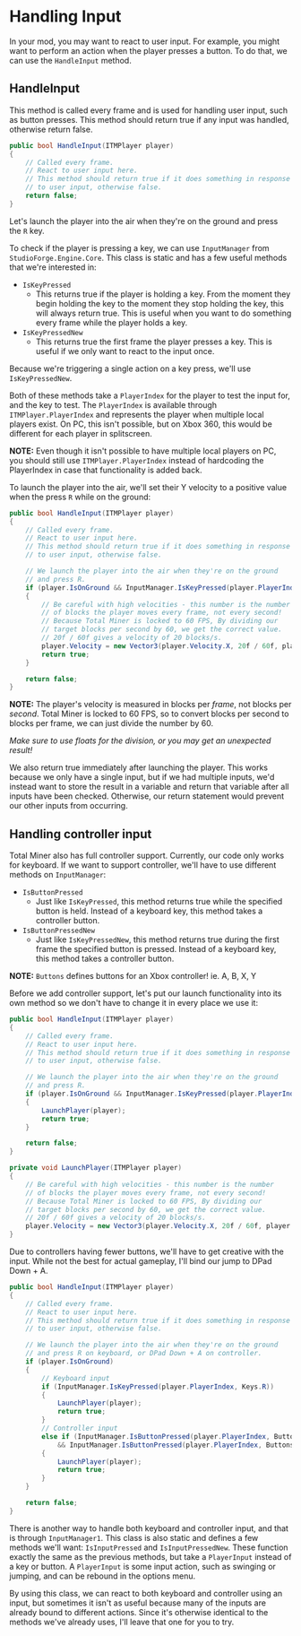 # Handling Input

In your mod, you may want to react to user input. For example, you might want to perform an action when the player presses a button. To do that, we can use the `HandleInput` method.

## HandleInput

This method is called every frame and is used for handling user input, such as button presses. This method should return true if any input was handled, otherwise return false.

```csharp
public bool HandleInput(ITMPlayer player)
{
    // Called every frame.
    // React to user input here.
    // This method should return true if it does something in response
    // to user input, otherwise false.
    return false;
}
```

Let's launch the player into the air when they're on the ground and press the `R` key.

To check if the player is pressing a key, we can use `InputManager` from `StudioForge.Engine.Core`. This class is static and has a few useful methods that we're interested in:
- `IsKeyPressed`
  - This returns true if the player is holding a key. From the moment they begin holding the key to the moment they stop holding the key, this will always return true. This is useful when you want to do something every frame while the player holds a key.
- `IsKeyPressedNew`
  - This returns true the first frame the player presses a key. This is useful if we only want to react to the input once.

Because we're triggering a single action on a key press, we'll use `IsKeyPressedNew`.

Both of these methods take a `PlayerIndex` for the player to test the input for, and the key to test. The `PlayerIndex` is available through `ITMPlayer.PlayerIndex` and represents the player when multiple local players exist. On PC, this isn't possible, but on Xbox 360, this would be different for each player in splitscreen.

**NOTE:** Even though it isn't possible to have multiple local players on PC, you should still use `ITMPlayer.PlayerIndex` instead of hardcoding the PlayerIndex in case that functionality is added back.

To launch the player into the air, we'll set their Y velocity to a positive value when the press `R` while on the ground:

```csharp
public bool HandleInput(ITMPlayer player)
{
    // Called every frame.
    // React to user input here.
    // This method should return true if it does something in response
    // to user input, otherwise false.

    // We launch the player into the air when they're on the ground
    // and press R.
    if (player.IsOnGround && InputManager.IsKeyPressed(player.PlayerIndex, Keys.R))
    {
        // Be careful with high velocities - this number is the number
        // of blocks the player moves every frame, not every second!
        // Because Total Miner is locked to 60 FPS, By dividing our
        // target blocks per second by 60, we get the correct value.
        // 20f / 60f gives a velocity of 20 blocks/s.
        player.Velocity = new Vector3(player.Velocity.X, 20f / 60f, player.Velocity.Z);
        return true;
    }

    return false;
}
```

**NOTE:** The player's velocity is measured in blocks per *frame*, not blocks per *second*. Total Miner is locked to 60 FPS, so to convert blocks per second to blocks per frame, we can just divide the number by 60.

*Make sure to use floats for the division, or you may get an unexpected result!*

We also return true immediately after launching the player. This works because we only have a single input, but if we had multiple inputs, we'd instead want to store the result in a variable and return that variable after all inputs have been checked. Otherwise, our return statement would prevent our other inputs from occurring.

## Handling controller input

Total Miner also has full controller support. Currently, our code only works for keyboard. If we want to support controller, we'll have to use different methods on `InputManager`:
- `IsButtonPressed`
  - Just like `IsKeyPressed`, this method returns true while the specified button is held. Instead of a keyboard key, this method takes a controller button.
- `IsButtonPressedNew`
  - Just like `IsKeyPressedNew`, this method returns true during the first frame the specified button is pressed. Instead of a keyboard key, this method takes a controller button.

**NOTE:** `Buttons` defines buttons for an Xbox controller! ie. A, B, X, Y

Before we add controller support, let's put our launch functionality into its own method so we don't have to change it in every place we use it:

```csharp
public bool HandleInput(ITMPlayer player)
{
    // Called every frame.
    // React to user input here.
    // This method should return true if it does something in response
    // to user input, otherwise false.

    // We launch the player into the air when they're on the ground
    // and press R.
    if (player.IsOnGround && InputManager.IsKeyPressed(player.PlayerIndex, Keys.R))
    {
        LaunchPlayer(player);
        return true;
    }

    return false;
}

private void LaunchPlayer(ITMPlayer player)
{
    // Be careful with high velocities - this number is the number
    // of blocks the player moves every frame, not every second!
    // Because Total Miner is locked to 60 FPS, By dividing our
    // target blocks per second by 60, we get the correct value.
    // 20f / 60f gives a velocity of 20 blocks/s.
    player.Velocity = new Vector3(player.Velocity.X, 20f / 60f, player.Velocity.Z);
}
```

Due to controllers having fewer buttons, we'll have to get creative with the input. While not the best for actual gameplay, I'll bind our jump to DPad Down + A.

```csharp
public bool HandleInput(ITMPlayer player)
{
    // Called every frame.
    // React to user input here.
    // This method should return true if it does something in response
    // to user input, otherwise false.

    // We launch the player into the air when they're on the ground
    // and press R on keyboard, or DPad Down + A on controller.
    if (player.IsOnGround)
    {
        // Keyboard input
        if (InputManager.IsKeyPressed(player.PlayerIndex, Keys.R))
        {
            LaunchPlayer(player);
            return true;
        }
        // Controller input
        else if (InputManager.IsButtonPressed(player.PlayerIndex, Buttons.DPadDown)
            && InputManager.IsButtonPressed(player.PlayerIndex, Buttons.A))
        {
            LaunchPlayer(player);
            return true;
        }
    }

    return false;
}
```

There is another way to handle both keyboard and controller input, and that is through `InputManager1`. This class is also static and defines a few methods we'll want: `IsInputPressed` and `IsInputPressedNew`. These function exactly the same as the previous methods, but take a `PlayerInput` instead of a key or button. A `PlayerInput` is some input action, such as swinging or jumping, and can be rebound in the options menu.

By using this class, we can react to both keyboard and controller using an input, but sometimes it isn't as useful because many of the inputs are already bound to different actions. Since it's otherwise identical to the methods we've already uses, I'll leave that one for you to try.